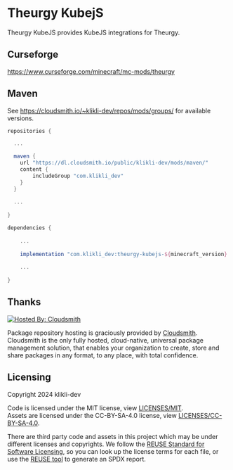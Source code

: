 <!--
SPDX-FileCopyrightText: 2024 klikli-dev

SPDX-License-Identifier: MIT
-->

# Theurgy KubejS

Theurgy KubeJS provides KubeJS integrations for Theurgy.

## Curseforge

https://www.curseforge.com/minecraft/mc-mods/theurgy

## Maven

See https://cloudsmith.io/~klikli-dev/repos/mods/groups/ for available versions.

```gradle
repositories {

  ...

  maven {
    url "https://dl.cloudsmith.io/public/klikli-dev/mods/maven/"
    content {
        includeGroup "com.klikli_dev"
    }
  }
  
  ...
  
}
```

```gradle
dependencies {
 
    ...
    
    implementation "com.klikli_dev:theurgy-kubejs-${minecraft_version}:${theurgy_kubejs_version}"
    
    ...
    
}
```

## Thanks

[![Hosted By: Cloudsmith](https://img.shields.io/badge/OSS%20hosting%20by-cloudsmith-blue?logo=cloudsmith&style=for-the-badge)](https://cloudsmith.com)

Package repository hosting is graciously provided by [Cloudsmith](https://cloudsmith.com).
Cloudsmith is the only fully hosted, cloud-native, universal package management solution, that
enables your organization to create, store and share packages in any format, to any place, with total
confidence.

## Licensing

Copyright 2024 klikli-dev

Code is licensed under the MIT license, view [LICENSES/MIT](./LICENSES/MIT.txt).   
Assets are licensed under the CC-BY-SA-4.0 license, view [LICENSES/CC-BY-SA-4.0](./LICENSES/CC-BY-4.0.txt).   

There are third party code and assets in this project which may be under different licenses and copyrights. We follow the [REUSE Standard for Software Licensing](https://reuse.software/), so you can look up the license terms for each file, or use the [REUSE tool](https://github.com/fsfe/reuse-tool) to generate an SPDX report.
